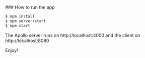 ### How to run the app

```bash
$ npm install
$ npm server:start
$ npm start
```

The Apollo server runs on http://localhost:4000 and the client on http://localhost:8080

Enjoy!